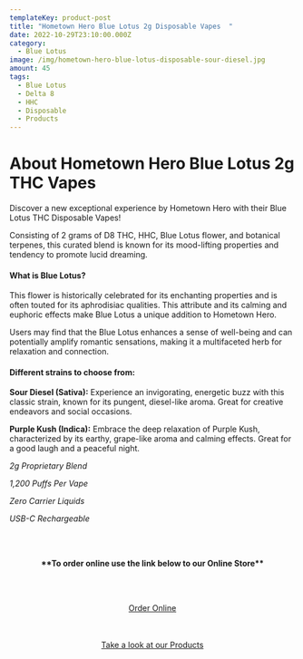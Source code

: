 ```yaml
---
templateKey: product-post
title: "Hometown Hero Blue Lotus 2g Disposable Vapes  "
date: 2022-10-29T23:10:00.000Z
category:
  - Blue Lotus
image: /img/hometown-hero-blue-lotus-disposable-sour-diesel.jpg
amount: 45
tags:
  - Blue Lotus
  - Delta 8
  - HHC
  - Disposable
  - Products
---
```

# **About Hometown Hero Blue Lotus 2g THC Vapes**

Discover a new exceptional experience by Hometown Hero with their Blue Lotus THC Disposable Vapes!

Consisting of 2 grams of D8 THC, HHC, Blue Lotus flower, and botanical terpenes, this curated blend is known for its mood-lifting properties and tendency to promote lucid dreaming.

#### **What is Blue Lotus?**

This flower is historically celebrated for its enchanting properties and is often touted for its aphrodisiac qualities. This attribute and its calming and euphoric effects make Blue Lotus a unique addition to Hometown Hero. 

Users may find that the Blue Lotus enhances a sense of well-being and can potentially amplify romantic sensations, making it a multifaceted herb for relaxation and connection.

#### **Different strains to choose from:**

**Sour Diesel (Sativa):** Experience an invigorating, energetic buzz with this classic strain, known for its pungent, diesel-like aroma. Great for creative endeavors and social occasions.

**Purple Kush (Indica):** Embrace the deep relaxation of Purple Kush, characterized by its earthy, grape-like aroma and calming effects. Great for a good laugh and a peaceful night.

*2g Proprietary Blend*

*1,200 Puffs Per Vape*

*Zero Carrier Liquids*

*USB-C Rechargeable*

<br><br>

<Center>

**\*\*To order online use the link below to our Online Store\*\***

<br><br>

<Center><a class="link-view-more-products" target="_blank" href="https://capitalcbd.shop/product/enjoy-sex-cbd-gummies/">Order Online</a></

<br><br><br>

<Center><a class="link-view-more-products" target="_blank" href="https://capitalamericanshaman.com/products">Take a look at our Products</a></Center>

<br><br>
